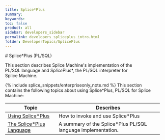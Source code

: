 ```yaml
---
title: Splice*Plus
summary:
keywords:
toc: false
product: all
sidebar: developers_sidebar
permalink: developers_spliceplus_intro.html
folder: DeveloperTopics/SplicePlus
---
```

<section>
<div class="TopicContent" data-swiftype-index="true" markdown="1">
# Splice*Plus (PL/SQL)

This section describes Splice Machine's implementation of the
PL/SQL language and *Splice*Plus*, the PL/SQL interpreter for
Splice Machine.

{% include splice_snippets/enterpriseonly_note.md %}
This section contains the following topics about using Splice*Plus,
PL/SQL for Splice Machine:

<table summary="Table of descriptions of and links to the topics in this section">
    <col />
    <col />
    <thead>
        <tr>
            <th>Topic</th>
            <th>Describes</th>
        </tr>
    </thead>
    <tbody>
        <tr>
            <td><a href="developers_spliceplus_using.html">Using Splice*Plus</a>
            </td>
            <td>How to invoke and use Splice*Plus</td>
        </tr>
        <tr>
            <td><a href="developers_spliceplus_lang.html">The Splice*Plus Language</a>
            </td>
            <td>A summary of the Splice*Plus PL/SQL language implementation.</td>
        </tr>
    </tbody>
</table>
</div>
</section>
